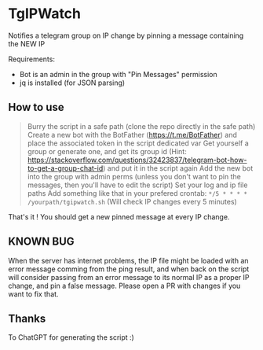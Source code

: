 # TgIPWatch
Notifies a telegram group on IP change by pinning a message containing the NEW IP


Requirements:
 - Bot is an admin in the group with "Pin Messages" permission
 - jq is installed (for JSON parsing)

## How to use

> Burry the script in a safe path (clone the repo directly in the safe path)
> Create a new bot with the BotFather (https://t.me/BotFather) and place the associated token in the script dedicated var
> Get yourself a group or generate one, and get its group id (Hint: https://stackoverflow.com/questions/32423837/telegram-bot-how-to-get-a-group-chat-id) and put it in the script again
> Add the new bot into the group with admin perms (unless you don't want to pin the messages, then you'll have to edit the script)
> Set your log and ip file paths
> Add something like that in your prefered crontab: ``*/5 * * * * /yourpath/tgipwatch.sh`` (Will check IP changes every 5 minutes)

That's it !
You should get a new pinned message at every IP change.

## KNOWN BUG
When the server has internet problems, the IP file might be loaded with an error message comming from the ping result, and when back on the script will consider passing from an error message to its normal IP as a proper IP change, and pin a false message.
Please open a PR with changes if you want to fix that.

## Thanks

To ChatGPT for generating the script :)
